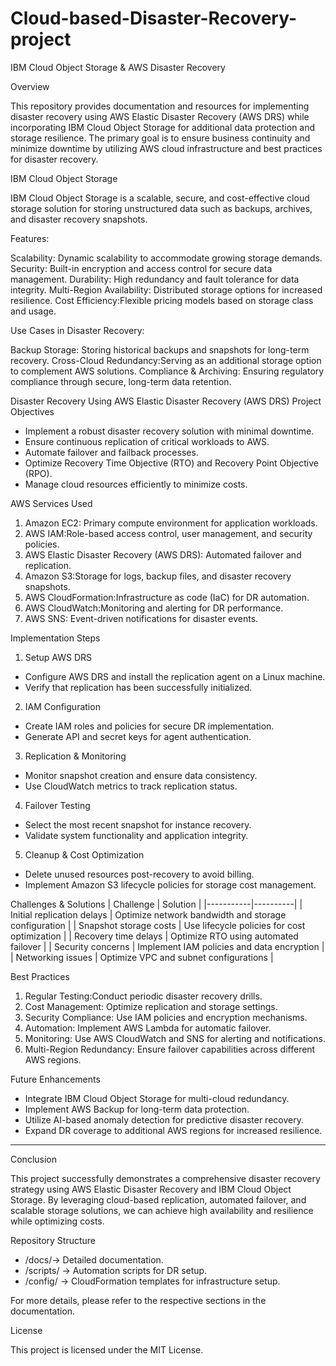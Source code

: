 # Cloud-based-Disaster-Recovery-project
IBM Cloud Object Storage & AWS Disaster Recovery

 Overview
 
This repository provides documentation and resources for implementing disaster recovery using AWS Elastic Disaster Recovery (AWS DRS) while incorporating IBM Cloud Object Storage for additional data protection and storage resilience. The primary goal is to ensure business continuity and minimize downtime by utilizing AWS cloud infrastructure and best practices for disaster recovery.

 IBM Cloud Object Storage
 
IBM Cloud Object Storage is a scalable, secure, and cost-effective cloud storage solution for storing unstructured data such as backups, archives, and disaster recovery snapshots.

 Features:
 
  Scalability: Dynamic scalability to accommodate growing storage demands.
  Security: Built-in encryption and access control for secure data management.
  Durability: High redundancy and fault tolerance for data integrity.
  Multi-Region Availability: Distributed storage options for increased resilience.
  Cost Efficiency:Flexible pricing models based on storage class and usage.

 Use Cases in Disaster Recovery:
 
Backup Storage: Storing historical backups and snapshots for long-term recovery.
Cross-Cloud Redundancy:Serving as an additional storage option to complement AWS solutions.
Compliance & Archiving: Ensuring regulatory compliance through secure, long-term data retention.

 Disaster Recovery Using AWS Elastic Disaster Recovery (AWS DRS)
Project Objectives

- Implement a robust disaster recovery solution with minimal downtime.
- Ensure continuous replication of critical workloads to AWS.
- Automate failover and failback processes.
- Optimize Recovery Time Objective (RTO) and Recovery Point Objective (RPO).
- Manage cloud resources efficiently to minimize costs.

AWS Services Used

1. Amazon EC2: Primary compute environment for application workloads.
2. AWS IAM:Role-based access control, user management, and security policies.
3. AWS Elastic Disaster Recovery (AWS DRS): Automated failover and replication.
4. Amazon S3:Storage for logs, backup files, and disaster recovery snapshots.
5. AWS CloudFormation:Infrastructure as code (IaC) for DR automation.
6. AWS CloudWatch:Monitoring and alerting for DR performance.
7. AWS SNS: Event-driven notifications for disaster events.

Implementation Steps

1. Setup AWS DRS
- Configure AWS DRS and install the replication agent on a Linux machine.
- Verify that replication has been successfully initialized.

 2. IAM Configuration
- Create IAM roles and policies for secure DR implementation.
- Generate API and secret keys for agent authentication.

 3. Replication & Monitoring
- Monitor snapshot creation and ensure data consistency.
- Use CloudWatch metrics to track replication status.

 4. Failover Testing
- Select the most recent snapshot for instance recovery.
- Validate system functionality and application integrity.

5. Cleanup & Cost Optimization
- Delete unused resources post-recovery to avoid billing.
- Implement Amazon S3 lifecycle policies for storage cost management.

 Challenges & Solutions
| Challenge | Solution |
|-----------|----------|
| Initial replication delays | Optimize network bandwidth and storage configuration |
| Snapshot storage costs | Use lifecycle policies for cost optimization |
| Recovery time delays | Optimize RTO using automated failover |
| Security concerns | Implement IAM policies and data encryption |
| Networking issues | Optimize VPC and subnet configurations |

Best Practices

1. Regular Testing:Conduct periodic disaster recovery drills.
2. Cost Management: Optimize replication and storage settings.
3. Security Compliance: Use IAM policies and encryption mechanisms.
4. Automation: Implement AWS Lambda for automatic failover.
5. Monitoring: Use AWS CloudWatch and SNS for alerting and notifications.
6. Multi-Region Redundancy: Ensure failover capabilities across different AWS regions.

Future Enhancements

- Integrate IBM Cloud Object Storage for multi-cloud redundancy.
- Implement AWS Backup for long-term data protection.
- Utilize AI-based anomaly detection for predictive disaster recovery.
- Expand DR coverage to additional AWS regions for increased resilience.

---

 Conclusion
 
This project successfully demonstrates a comprehensive disaster recovery strategy using AWS Elastic Disaster Recovery and IBM Cloud Object Storage. By leveraging cloud-based replication, automated failover, and scalable storage solutions, we can achieve high availability and resilience while optimizing costs.

Repository Structure

- /docs/→ Detailed documentation.
- /scripts/ → Automation scripts for DR setup.
- /config/ → CloudFormation templates for infrastructure setup.

For more details, please refer to the respective sections in the documentation.

 License
 
This project is licensed under the MIT License.


